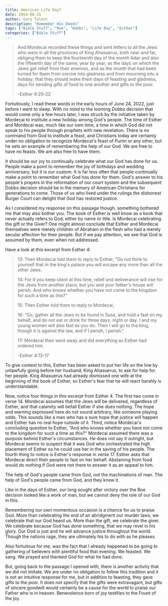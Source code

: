```yaml
---
title: American Life Day?
date: 2054-06-25
author: Gary Talent
description: "Remember His Deeds"
tags: ["Bible Stuff", "Roe", "Dobbs", "Life Day", "Esther"]
categories: ["Bible Stuff"]
---
```


> And Mordecai recorded these things and sent letters to all the Jews who were
> in all the provinces of King Ahasuerus, both near and far, obliging them to
> keep the fourteenth day of the month Adar and also the fifteenth day of the
> same, year by year, as the days on which the Jews got relief from their
> enemies, and as the month that had been turned for them from sorrow into
> gladness and from mourning into a holiday; that they should make them days
> of feasting and gladness, days for sending gifts of food to one another and
> gifts to the poor.
>
> -Esther 9:20-22

Fortuitously, I read these words in the early hours of June 24, 2022, just
before I went to sleep.
With no mind to the looming Dobbs decision that would come only a few hours
later, I was struck by the initiative taken by Mordecai to institute a new
holiday among God's people.
The time of Esther and Mordecai was, much like our own time, a time in which
God did not speak to his people through prophets with new revelation.
There is no command from God to institute a feast, and Christians today are
certainly under no obligation to recognize Mordecai's feast of Purim or any
other, but he sets an example of remembering the help of our God.
We are free to have no feasts. We are also free to have them.

It should be our joy to continually celebrate what our God has done for us.
People make a point to remember the joy of birthdays and wedding anniversary,
but it is our custom.
It is far less often that people continually make a point to remember what God
has done for them.
God's answer to his people's prayers in the reformation of our court system and
the subsequent Dobbs decision should be in the memory of American Christians
for generations to come.
Those of us who lived under the rulings the dishonest Burger Court can delight
that God has restored justice.

As I considered my response on this passage though, something bothered me that
may also bother you.
The book of Esther is well know as a book that never actually refers to God,
either by name or title.
Is Mordecai celebrating the gift or the Giver?
One might almost conclude that Esther and Mordecai themselves were merely
children of Abraham in the flesh who had a merely secular affection for their
people.
But if we pay attention, we see that God is assumed by them, even when not
addressed.

Have a look at this excerpt from Esther 4:

> 13: Then Mordecai told them to reply to Esther, "Do not think to yourself
> that in the king's palace you will escape any more than all the other Jews.
>
> 14: For if you keep silent at this time, relief and deliverance will rise for
> the Jews from another place, but you and your father's house will perish. And
> who knows whether you have not come to the kingdom for such a time as this?"
>
> 15: Then Esther told them to reply to Mordecai,
>
> 16: "Go, gather all the Jews to be found in Susa, and hold a fast on my
> behalf, and do not eat or drink for three days, night or day. I and my young
> women will also fast as you do. Then I will go to the king, though it is
> against the law, and if I perish, I perish."
>
> 17: Mordecai then went away and did everything as Esther had ordered him.
>
> -Esther 4:13-17

To give context to this, Esther has been asked to put her life on the line by
unlawfully going before her husband, King Ahasuerus, to ask for help
for her people.
King Ahasuerus had already dismissed one wife at the beginning of the book of
Esther, so Esther's fear that he will react harshly is understandable.

Now, notice four things in this excerpt from Esther 4.
The first two come in verse 14.
Mordecai assumes that the Jews will be delivered, regardless of Esther, and
that calamity will befall Esther if she does nothing.
The hope and warning expressed here do not sound arbitrary, like someone
playing odds.
This sounds like a man who has a sure hope that justice will happen and Esther
has no real hope outside of it.
Third, notice Mordecai's concluding question to Esther, "And
who knows whether you have not come to the kingdom for such a time as this?"
Mordecai assumed there was a purpose behind Esther's circumstances.
He does not say it outright, but Mordecai seems to suspect that it was God who
orchestrated the high placement of Esther so he could use her in the saving of
his people.
The fourth thing to notice is Esther's response in verse 17.
Esther asks that Mordecai direct their people to fast on her behalf.
Abstaining from food would do nothing if God were not there to answer it as an
appeal to him.

The help of God's people came from God, not the machinations of man.
The help of God's people came from God, and they knew it.

Like in the days of Esther, our long sought after victory over the Roe decision
looked like a work of man, but we cannot deny the role of our God in this.

Remembering our own momentous occasion is a chance for us to praise God.
More than celebrating the end of an abridgment our murder laws, we celebrate
that our God heard us.
More than the gift, we celebrate the giver.
We celebrate because God has done something, that we may revel in his glory.
Our God is just and he will advance justice throughout the world.
Though the nations rage, they are ultimately his to do with as he pleases.

Also fortuitous for me, was the fact that I already happened to be going to
gathering of believers with plentiful food that evening.
We feasted. We sang. We prayed and thanked God for what he had done.

But, going back to the passage I opened with, there is another activity that we
did not imitate.
We are under no obligation to follow this tradition and it is not an intuitive
response for me, but in addition to feasting, they gave gifts to the poor.
It does not specify that the gifts were extravagant, but gifts of sincere
goodwill would certainly be a cause for the world to praise our Father who is
in heaven.
Benevolence born of joy testifies to the Fount of the joy.
